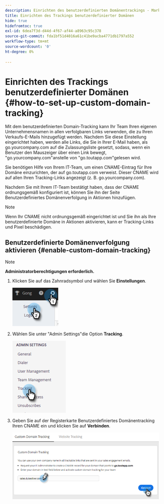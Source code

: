 ```yaml
---
description: Einrichten des benutzerdefinierten Domänentrackings - Marketo-Dokumente - Produktdokumentation
title: Einrichten des Trackings benutzerdefinierter Domänen
hide: true
hidefromtoc: true
exl-id: 6dea7f3d-d44d-4f67-af44-a8963c95c378
source-git-commit: fda1bf51d4016a61c41be9acba4771db1797a552
workflow-type: tm+mt
source-wordcount: '0'
ht-degree: 0%

---
```


# Einrichten des Trackings benutzerdefinierter Domänen {#how-to-set-up-custom-domain-tracking}

Mit dem benutzerdefinierten Domain-Tracking kann Ihr Team Ihren eigenen Unternehmensnamen in allen verfolgbaren Links verwenden, die zu Ihren Verkaufs-E-Mails hinzugefügt werden. Nachdem Sie diese Einstellung eingerichtet haben, werden alle Links, die Sie in Ihrer E-Mail haben, als go.yourcompany.com auf die Zulassungsliste gesetzt, sodass, wenn ein Benutzer den Mauszeiger über einen Link bewegt, &quot;go.yourcompany.com&quot;anstelle von &quot;go.toutapp.com&quot;gelesen wird.

Sie benötigen Hilfe von Ihrem IT-Team, um einen CNAME-Eintrag für Ihre Domäne einzurichten, der auf go.toutapp.com verweist. Dieser CNAME wird auf allen Ihren Tracking-Links angezeigt (z. B. go.yourcompany.com).

Nachdem Sie mit Ihrem IT-Team bestätigt haben, dass der CNAME ordnungsgemäß konfiguriert ist, können Sie ihn der Seite Benutzerdefiniertes Domänenverfolgung in Aktionen hinzufügen.

>[!NOTE]
>
>Wenn Ihr CNAME nicht ordnungsgemäß eingerichtet ist und Sie ihn als Ihre benutzerdefinierte Domäne in Aktionen aktivieren, kann er Tracking-Links und Pixel beschädigen.

## Benutzerdefinierte Domänenverfolgung aktivieren {#enable-custom-domain-tracking}

>[!NOTE]
>
>**Administratorberechtigungen erforderlich.**

1. Klicken Sie auf das Zahnradsymbol und wählen Sie **Einstellungen**.

   ![](assets/how-to-set-up-custom-domain-tracking-1.png)

1. Wählen Sie unter &quot;Admin Settings&quot;die Option **Tracking**.

   ![](assets/how-to-set-up-custom-domain-tracking-2.png)

1. Geben Sie auf der Registerkarte Benutzerdefiniertes Domänentracking Ihren CNAME ein und klicken Sie auf **Verbinden**.

   ![](assets/how-to-set-up-custom-domain-tracking-3.png)
